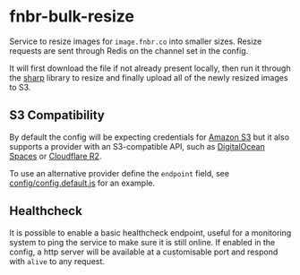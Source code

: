 # fnbr-bulk-resize

Service to resize images for `image.fnbr.co` into smaller sizes. Resize requests are sent through Redis on the channel set in the config.  

It will first download the file if not already present locally, then run it through the [sharp](https://npm.im/sharp) library to resize and finally upload all of the newly resized images to S3.

## S3 Compatibility

By default the config will be expecting credentials for [Amazon S3](https://aws.amazon.com/s3/) but it also supports a provider with an S3-compatible API, such as [DigitalOcean Spaces](https://docs.digitalocean.com/products/spaces/) or [Cloudflare R2](https://developers.cloudflare.com/r2/).  

To use an alternative provider define the `endpoint` field, see [config/config.default.js](https://github.com/fnbrco/fnbr-bulk-resize/blob/master/config/config.default.js#L32-L44) for an example.  

## Healthcheck

It is possible to enable a basic healthcheck endpoint, useful for a monitoring system to ping the service to make sure it is still online.
If enabled in the config, a http server will be available at a customisable port and respond with `alive` to any request.
